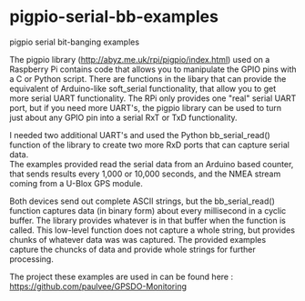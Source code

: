 # pigpio-serial-bb-examples
pigpio serial bit-banging examples

The pigpio library (http://abyz.me.uk/rpi/pigpio/index.html) used on a Raspberry Pi contains code that allows you to manipulate the GPIO pins with a C or Python script. There are functions in the libary that can provide the equivalent of Arduino-like soft_serial functionality, that allow you to get more serial UART functionality. The RPi only provides one "real" serial UART port, but if you need more UART's, the pigpio library can be used to turn just about any GPIO pin into a serial RxT or TxD functionality.

I needed two additional UART's and used the Python bb_serial_read() function of the library to create two more RxD ports that can capture serial data.  
The examples provided read the serial data from an Arduino based counter, that sends results every 1,000 or 10,000 seconds, and the NMEA stream coming from a U-Blox GPS module.

Both devices send out complete ASCII strings, but the bb_serial_read() function captures data (in binary form) about every millisecond in a cyclic buffer. The library provides whatever is in that buffer when the function is called. This low-level function does not capture a whole string, but provides chunks of whatever data was was captured. The provided examples capture the chuncks of data and provide whole strings for further processing.

The project these examples are used in can be found here : https://github.com/paulvee/GPSDO-Monitoring
